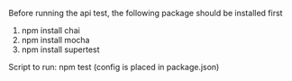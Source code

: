 
Before running the api test, the following package should be installed first
1. npm install chai
2. npm install mocha
3. npm install supertest

Script to run: npm test (config is placed in package.json)